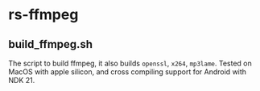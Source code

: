 rs-ffmpeg
=========

build_ffmpeg.sh
---

The script to build ffmpeg, it also builds `openssl`, `x264`, `mp3lame`.
Tested on MacOS with apple silicon, and cross compiling support for Android with NDK 21.
